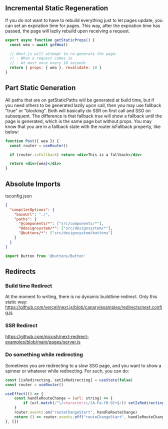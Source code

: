 ## Incremental Static Regeneration
If you do not want to have to rebuild everything just to let pages update, you can set an expiration time for pages. This way, after the expiration time has passed, the page will lazily rebuild upon receiving a request.

```jsx
export async function getStaticProps() {
  const wea = await getWea()

  // Next.js will attempt to re-generate the page:
  // - When a request comes in
  // - At most once every 10 seconds
  return { props: { wea }, revalidate: 10 }
}
```

## Part Static Generation
All paths that are on getStaticPaths will be generated at build time, but if you need others to be generated lazily upon call, then you may use fallback "true" or "blocking". Both will basically do SSR on first call and SSG on subsequent. The difference is that fallback true will show a fallback until the page is generated, which is the same page but without props. You may know that you are in a fallback state with the router.isFallback property, like below:

```jsx
function Post({ wea }) {
  const router = useRouter()

  if (router.isFallback) return <div>This is a fallback</div>

  return <div>{wea}</div>
}
```

## Absolute Imports


tsconfig.json
```json
{
  "compilerOptions": {
    "baseUrl": "./",
    "paths": {
      "@components/*": ["src/components/*"],
      "@designsystem/*": ["src/designsystem/*"],
      "@buttons/*": ["src/designsystem/buttons"]
    }
  }
}
```

```ts
import Button from '@buttons/Button'
```


## Redirects
### Build time Redirect
At the moment fo writing, there is no dynamic buildtime redirect. Only this static way: https://github.com/vercel/next.js/blob/canary/examples/redirects/next.config.js

### SSR Redirect
https://github.com/nicosh/next-redirect-examples/blob/main/pages/server.js

### Do something while redirecting
Sometimes you are redirecting to a slow SSG page, and you want to show a spinner or whatever while redirecting. For such, you can do:

```jsx
const [isRedirecting, setIsRedirecting] = useState(false)
const router = useRouter()

useEffect(() => {
	const handleRouteChange = (url: string) => {
		if (url.match(/^\/characters\/[A-Fa-f0-9]+$/)) setIsRedirecting(true)
	}
	router.events.on("routeChangeStart", handleRouteChange)
	return () => router.events.off("routeChangeStart", handleRouteChange)
}, []) 
```